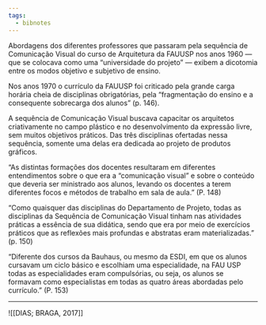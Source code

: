 ```yaml
---
tags:
  - bibnotes
---
```

Abordagens dos diferentes professores que passaram pela sequência de Comunicação Visual do curso de Arquitetura da FAUUSP nos anos 1960 — que se colocava como uma “universidade do projeto” — exibem a dicotomia entre os modos objetivo e subjetivo de ensino.

Nos anos 1970 o currículo da FAUUSP foi criticado pela grande carga horária cheia de disciplinas obrigatórias, pela “fragmentação do ensino e a consequente sobrecarga dos alunos” (p. 146).

A sequência de Comunicação Visual buscava capacitar os arquitetos criativamente no campo plástico e no desenvolvimento da expressão livre, sem muitos objetivos práticos. Das três disciplinas ofertadas nessa sequência, somente uma delas era dedicada ao projeto de produtos gráficos.

“As distintas formações dos docentes resultaram em diferentes entendimentos sobre o que era a “comunicação visual” e sobre o conteúdo que deveria ser ministrado aos alunos, levando os docentes a terem diferentes focos e métodos de trabalho em sala de aula.” (P. 148)

“Como quaisquer das disciplinas do Departamento de Projeto, todas as disciplinas da Sequência de Comunicação Visual tinham nas atividades práticas a essência de sua didática, sendo que era por meio de exercícios práticos que as reflexões mais profundas e abstratas eram materializadas.” (p. 150)

“Diferente dos cursos da Bauhaus, ou mesmo da ESDI, em que os alunos cursavam um ciclo básico e escolhiam uma especialidade, na FAU USP todas as especialidades eram compulsórias, ou seja, os alunos se formavam como especialistas em todas as quatro áreas abordadas pelo currículo.” (P. 153)

---

![[DIAS; BRAGA, 2017]]
